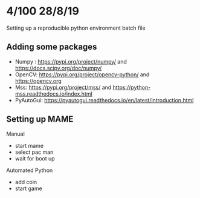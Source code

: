 # 4/100 28/8/19

Setting up a reproducible python environment batch file

## Adding some packages
* Numpy : https://pypi.org/project/numpy/ and https://docs.scipy.org/doc/numpy/
* OpenCV: https://pypi.org/project/opencv-python/ and https://opencv.org
* Mss: https://pypi.org/project/mss/ and https://python-mss.readthedocs.io/index.html
* PyAutoGui: https://pyautogui.readthedocs.io/en/latest/introduction.html

## Setting up MAME

Manual
* start mame
* select pac man
* wait for boot up

Automated Python
* add coin
* start game

